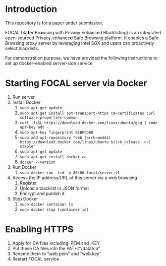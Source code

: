 ﻿
# Introduction

This repository is for a paper under submission.

FOCAL (Sa**f**er Br**o**wsing with Priva**c**y Enh**a**nced B**l**acklisting) is an integrated open-sourced Privacy-enhanced Safe Browsing platform. It enables a Safe Browsing proxy server by leveraging Intel SGX and users can proactively select blacklists. 

For demonstration purpose, we have provided the following instructions to set up docker-enabled server-side service.

# Starting FOCAL server via Docker

1. Run server
2. Install Docker
   1. `sudo apt-get update`
   2. `sudo apt-get install apt-transport-https ca-certificates curl software-properties-common`
   3. `curl -fsSL https://download.docker.com/linux/ubuntu/gpg | sudo apt-key add -`
   4. `sudo apt-key fingerprint 0EBFCD88`
   5. `sudo add-apt-repository "deb [arch=amd64] https://download.docker.com/linux/ubuntu $(lsb_release -cs) stable"`
   6. `sudo apt-get update`
   7. `sudo apt-get install docker-ce`
   8. `docker --version`
3. Run Docker
   1. `sudo docker run -tid -p 80:80 focal/server:v1`
4. Access the IP address/URL of this server via a web browsing
   1. Register
   2. Upload a blacklist in JSON format
   3. Encrypt and publish it
5. Stop Docker
   1. `sudo docker container ls`
   2. `sudo docker stop [container id]`

# Enabling HTTPS

1. Apply for CA files including .PEM and .KEY
2. Put these CA files into the PATH:"/data/ca"
3. Rename them to "web.pem" and "web.key"
4. Restart FOCAL service
